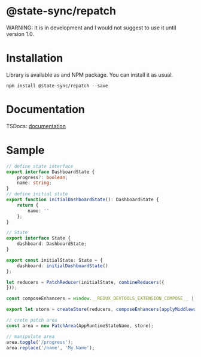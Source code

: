 # @state-sync/repatch

WARNING: It is in development and I would not suggest to use it until version 1.0.

# Installation

Library is available as and NPM package. You can install it as usual.
```shell script
npm install @state-sync/repatch --save
```

# Documentation
TSDocs: [documentation](./tsdoc/index.html)

# Sample

```typescript
// define state interface
export interface DashboardState {
    progress?: boolean;
    name: string;
}
// define initial state
export function initialDashboardState(): DashboardState {
    return {
        name: ''
    };
}
```

```typescript
// State
export interface State {
    dashboard: DashboardState;
}

export const initialState: State = {
    dashboard: initialDashboardState()
};

let reducers = PatchReducer(initialState, combineReducers({
}));

const composeEnhancers = window.__REDUX_DEVTOOLS_EXTENSION_COMPOSE__ || compose;

export let store = createStore(reducers, composeEnhancers(applyMiddleware()));
```

```typescript
// crete patch area
const area = new PatchArea(AppRuntimeStateName, store);

// manipulate area
area.toggle('/progress');
area.replace('/name', 'My Name');

```
